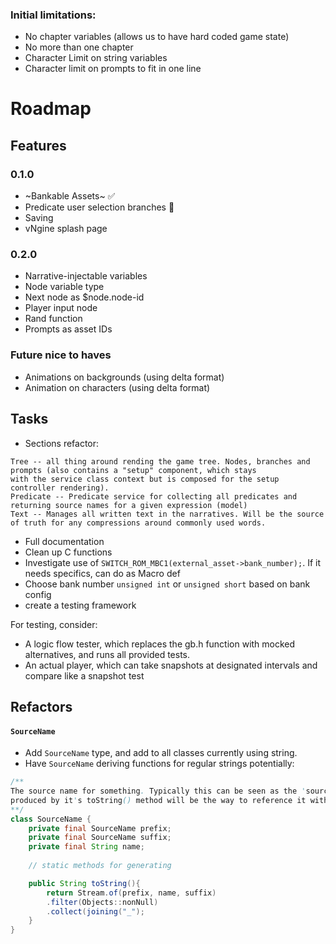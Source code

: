 ### Initial limitations:
- No chapter variables (allows us to have hard coded game state)
- No more than one chapter
- Character Limit on string variables
- Character limit on prompts to fit in one line


# Roadmap

## Features
### 0.1.0
- ~Bankable Assets~ ✅
- Predicate user selection branches 🚧
- Saving
- vNgine splash page
### 0.2.0
- Narrative-injectable variables
- Node variable type
- Next node as $node.node-id
- Player input node
- Rand function
- Prompts as asset IDs


### Future nice to haves
- Animations on backgrounds (using delta format)
- Animation on characters (using delta format)

## Tasks
- Sections refactor:
```
Tree -- all thing around rending the game tree. Nodes, branches and prompts (also contains a "setup" component, which stays
with the service class context but is composed for the setup controller rendering).
Predicate -- Predicate service for collecting all predicates and returning source names for a given expression (model)
Text -- Manages all written text in the narratives. Will be the source of truth for any compressions around commonly used words.

```
- Full documentation 
- Clean up C functions
- Investigate use of `SWITCH_ROM_MBC1(external_asset->bank_number);`. If it needs specifics, can do as Macro def
- Choose bank number `unsigned int` or `unsigned short` based on bank config
- create a testing framework

For testing, consider:
- A logic flow tester, which replaces the gb.h function with mocked alternatives, and runs all provided tests.
- An actual player, which can take snapshots at designated intervals and compare like a snapshot test
## Refactors
#### `SourceName`
- Add `SourceName` type, and add to all classes currently using string.
- Have `SourceName` deriving functions for regular strings
potentially:
```java
/**
The source name for something. Typically this can be seen as the 'source of truth' name, and whatever is 
produced by it's toString() method will be the way to reference it within C code.
**/
class SourceName {
    private final SourceName prefix;
    private final SourceName suffix;
    private final String name;
    
    // static methods for generating

    public String toString(){
        return Stream.of(prefix, name, suffix)
        .filter(Objects::nonNull)
        .collect(joining("_");
    }
}
```

